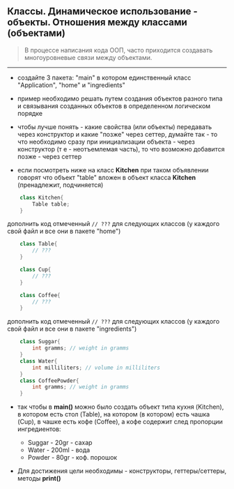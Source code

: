 ## Классы. Динамическое использование - объекты. Отношения между классами (объектами)

> В процессе написания кода ООП, часто приходится создавать многоуровневые связи между объектами.

---
* создайте 3 пакета: "main" в котором единственный класс "Application", "home" и "ingredients"
* пример необходимо решать путем создания объектов разного типа и связывания созданных объектов в определенном логическом порядке

* чтобы лучше понять - какие свойства (или объекты) передавать через конструктор и какие "позже" через сеттер, думайте так - то что необходимо сразу при инициализации объекта - через конструктор (т е - неотъемлемая часть), то что возможно добавится позже - через сеттер


*  если посмотреть ниже на класс **Kitchen**  при таком объявлении говорят что объект "table" вложен в объект класса **Kitchen** (пренадлежит, подчиняется)

```java
    class Kitchen{
        Table table;
    }
```    
дополнить код отмеченный ```// ???``` для следующих классов (у каждого свой файл и все они в пакете "home")
```java
    class Table{
        // ???
    }

    class Cup{
        // ???   
    }

    class Coffee{
        // ???
    }
```

дополнить код отмеченный ```// ???``` для следующих классов (у каждого свой файл и все они в пакете "ingredients")
```java
    class Suggar{
        int gramms; // weight in gramms
    }
    class Water{
        int milliliters; // volume in milliliters
    }
    class CoffeePowder{
        int gramms; // weight in gramms
    }
```

* так чтобы в **main()** можно было создать объект типа кухня (Kitchen), в котором есть стол (Table), на котором (в котором) есть чашка (Cup), в чашке есть кофе (Coffee), а кофе содержит след пропорции ингредиентов:
  - Suggar - 20gr - сахар
  - Water  - 200ml - вода
  - Powder  - 80gr - коф. порошок

* Для достижения цели необходимы - конструкторы, геттеры/сеттеры, методы **print()**